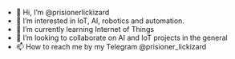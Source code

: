 - 👋 Hi, I’m @prisionerlickizard
- 👀 I’m interested in IoT, AI, robotics and automation.
- 🌱 I’m currently learning Internet of Things
- 💞️ I’m looking to collaborate on AI and IoT projects in the general
- 📫 How to reach me by my Telegram @prisioner_lickizard

<!---
prisionerlickizard/prisionerlickizard is a ✨ special ✨ repository because its `README.md` (this file) appears on your GitHub profile.
You can click the Preview link to take a look at your changes.
--->
